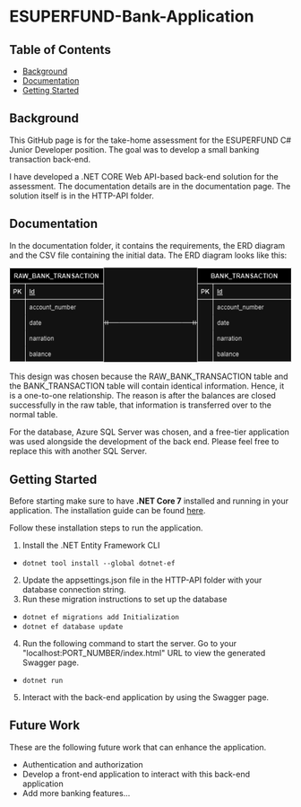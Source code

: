 # ESUPERFUND-Bank-Application

## Table of Contents

- [Background](#Background)
- [Documentation](#Documentation)
- [Getting Started](#Getting-Started)

## Background
This GitHub page is for the take-home assessment for the ESUPERFUND C# Junior Developer position. The goal was to develop a small banking transaction back-end.  

I have developed a .NET CORE Web API-based back-end solution for the assessment. The documentation details are in the documentation page. The solution itself is in the HTTP-API folder.  

## Documentation
In the documentation folder, it contains the requirements, the ERD diagram and the CSV file containing the initial data. The ERD diagram looks like this:

![ERD Diagram](Documents/ERD.drawio.png)

This design was chosen because the RAW_BANK_TRANSACTION table and the BANK_TRANSACTION table will contain identical information. Hence, it is a one-to-one relationship. The reason is after the balances are closed successfully in the raw table, that information is transferred over to the normal table.

For the database, Azure SQL Server was chosen, and a free-tier application was used alongside the development of the back end. Please feel free to replace this with another SQL Server.

## Getting Started
Before starting make sure to have **.NET Core 7** installed and running in your application. The installation guide can be found [here](https://dotnet.microsoft.com/en-us/download/dotnet/7.0).

Follow these installation steps to run the application.

1. Install the .NET Entity Framework CLI
- ```dotnet tool install --global dotnet-ef```
2. Update the appsettings.json file in the HTTP-API folder with your database connection string.
3. Run these migration instructions to set up the database
- ```dotnet ef migrations add Initialization```
- ```dotnet ef database update```
4. Run the following command to start the server. Go to your "localhost:PORT_NUMBER/index.html" URL to view the generated Swagger page.
- ```dotnet run```
5. Interact with the back-end application by using the Swagger page.

## Future Work
These are the following future work that can enhance the application.
- Authentication and authorization
- Develop a front-end application to interact with this back-end application
- Add more banking features...